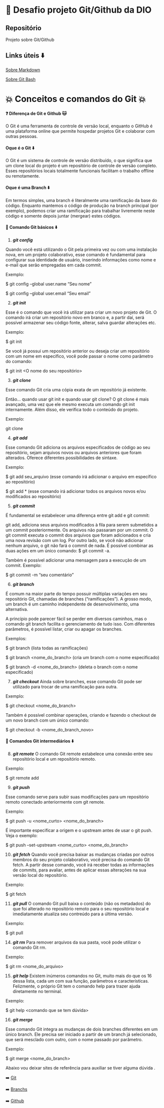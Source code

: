 # :bookmark: Desafio projeto Git/Github da DIO

## Repositório 

Projeto sobre Git/Github

## Links úteis :arrow_down:
[Sobre Markdown](https://www.markdownguide.org/getting-started/)

[Sobre Git Bash](https://www.atlassian.com/br/git)



# :boom: Conceitos e comandos do Git :boom:

#### :question: Diferença de Git e Github :cat:

O Git é uma ferramenta de controle de versão local, enquanto o GitHub é uma plataforma online que permite hospedar projetos Git e colaborar com outras pessoas.

#### Oque é o Git :arrow_down:

O Git é um sistema de controle de versão distribuído, o que significa que um clone local do projeto é um repositório de controle de versão completo. 
Esses repositórios locais totalmente funcionais facilitam o trabalho offline ou remotamente.

#### Oque é uma Branch :arrow_down:

Em termos simples, uma branch é literalmente uma ramificação da base do código. 
Enquanto mantemos o código de produção na branch principal (por exemplo), podemos criar uma ramificação para trabalhar livremente neste código e somente depois juntar (mergear) estes códigos.

#### :notebook: Comando Git básicos :arrow_down:  

1. ***git config***

  Quando você está utilizando o Git pela primeira vez ou com uma instalação nova, em um projeto colaborativo, esse comando é fundamental para configurar sua identidade de usuário, inserindo informações como nome e e-mail que serão empregadas em cada commit.

Exemplo:

$ git config –global user.name “Seu nome”

$ git config –global user.email “Seu email”

2. ***git init***

  Esse é o comando que você irá utilizar para criar um novo projeto de Git. O comando irá criar um repositório novo em branco e, a partir daí, será possível armazenar seu código fonte, alterar, salva guardar alterações etc.

Exemplo:

$ git init

Se você já possui um repositório anterior ou deseja criar um repositório com um nome em específico, você pode passar o nome como parâmetro do comando:

$ git init <O nome do seu repositório>

3. ***git clone***

  Esse comando Git cria uma cópia exata de um repositório já existente.

Então… quando usar git init e quando usar git clone? O git clone é mais avançado, uma vez que ele mesmo executa um comando git init internamente. Além disso, ele verifica todo o conteúdo do projeto.

Exemplo:

git clone <URL do seu projeto>

4. ***git add***

Esse comando Git adiciona os arquivos especificados de código ao seu repositório, sejam arquivos novos ou arquivos anteriores que foram alterados. Oferece diferentes possibilidades de sintaxe.

Exemplo:

$ git add seu_arquivo (esse comando irá adicionar o arquivo em específico ao repositório)

$ git add * (esse comando irá adicionar todos os arquivos novos e/ou modificados ao repositório)

5. ***git commit***

  É fundamental se estabelecer uma diferença entre git add e git commit:

git add, adiciona seus arquivos modificados à fila para serem submetidos a um commit posteriormente. Os arquivos não passaram por um commit.
O git commit executa o commit dos arquivos que foram adicionados e cria uma nova revisão com um log. Por outro lado, se você não adicionar nenhum arquivo, o git não fará o commit de nada.
É possível combinar as duas ações em um único comando: $ git commit -a.

Também é possível adicionar uma mensagem para a execução de um commit. Exemplo:

$ git commit -m “seu comentário”

6. ***git branch***

  É comum na maior parte do tempo possuir múltiplas variações em seu repositório Git, chamadas de branches (“ramificações”). A grosso modo, um branch é um caminho independente de desenvolvimento, uma alternativa.

A princípio pode parecer fácil se perder em diversos caminhos, mas o comando git branch facilita o gerenciamento de tudo isso. Com diferentes parâmetros, é possível listar, criar ou apagar os branches.

Exemplos:

$ git branch (lista todas as ramificações)

$ git branch <nome_do_branch> (cria um branch com o nome especificado)

$ git branch -d <nome_do_branch> (deleta o branch com o nome especificado)

7. ***git checkout***
   Ainda sobre branches, esse comando Git pode ser utilizado para trocar de uma ramificação para outra.

Exemplo:

$ git checkout <nome_do_branch>

Também é possível combinar operações, criando e fazendo o checkout de um novo branch com um único comando:

$ git checkout -b <nome_do_branch_novo>

#### :notebook: Comandos Git intermediários :arrow_down:

8. ***git remote***
   O comando Git remote estabelece uma conexão entre seu repositório local e um repositório remoto.

Exemplo:

$ git remote add <nomecurto> <url>

9. ***git push***

Esse comando serve para subir suas modificações para um repositório remoto conectado anteriormente com git remote.

Exemplo:

$ git push -u <nome_curto> <nome_do_branch>

É importante especificar a origem e o upstream antes de usar o git push. Veja o exemplo:

$ git push –set-upstream <nome_curto> <nome_do_branch>

10. ***git fetch***
    Quando você precisa baixar as mudanças criadas por outros membros do seu projeto colaborativo, você precisa do comando Git fetch. A partir desse comando, você irá receber todas as informações de commits, para avaliar, antes de aplicar essas alterações na sua versão local do repositório.

Exemplo:

$ git fetch

11. ***git pull***
    O comando Git pull baixa o conteúdo (não os metadados) do que foi alterado no repositório remoto para o seu repositório local e imediatamente atualiza seu contreúdo para a última versão.

Exemplo:

$ git pull <URL>

14. ***git rm***
    Para remover arquivos da sua pasta, você pode utilizar o comando Git rm.

Exemplo:

$ git rm <nome_do_arquivo>

15. ***git help***
    Existem inúmeros comandos no Git, muito mais do que os 16 dessa lista, cada um com sua função, parâmetros e características. Felizmente, o próprio Git tem o comando help para trazer ajuda diretamente no terminal.

Exemplo:

$ git help <comando que se tem dúvida>

16. ***git merge***

Esse comando Git integra as mudanças de dois branches diferentes em um único branch. Ele precisa ser iniciado a partir de um branch já selecionado, que será mesclado com outro, com o nome passado por parâmetro.

Exemplo:

$ git merge <nome_do_branch>



Abaixo vou deixar sites de referência para auxiliar se tiver alguma dúvida .



:arrow_right: [Git](https://learn.microsoft.com/pt-br/devops/develop/git/what-is-git) 

:arrow_right: [Branchs](https://git-scm.com/book/pt-br/v2/Branches-no-Git-Branches-em-poucas-palavras) 

:arrow_right: [Github](https://www.hostinger.com.br/tutoriais/o-que-github#:~:text=Em%20suma%2C%20o%20GitHub%20%C3%A9,registro%20detalhado%20do%20seu%20progresso)




